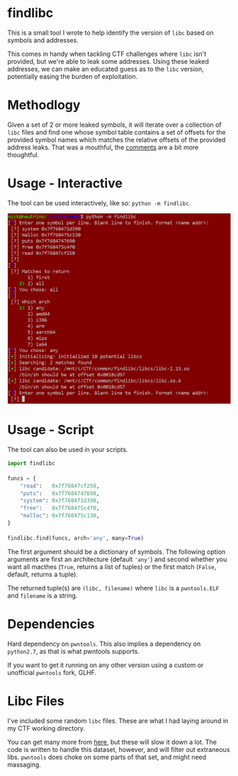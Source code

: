 # findlibc

This is a small tool I wrote to help identify the version of `libc` based on symbols and addresses.

This comes in handy when tackling CTF challenges where `libc` isn't provided, but we're able to leak some addresses. Using these leaked addresses, we can make an educated guess as to the `libc` version, potentially easing the burden of exploitation.

# Methodlogy

Given a set of 2 or more leaked symbols, it will iterate over a collection of `libc` files and find one whose symbol table contains a set of offsets for the provided symbol names which matches the relative offsets of the provided address leaks. That was a mouthful, the [comments](__init__.py#L65-L92) are a bit more thoughtful.

# Usage - Interactive

The tool can be used interactively, like so: `python -m findlibc`.

![](interactive.PNG "Interactive Usage")

# Usage - Script

The tool can also be used in your scripts.

```python
import findlibc

funcs = {
	"read":   0x7f76847cf250,
	"puts":   0x7f7684747690,
	"system": 0x7f768471d390,
	"free":   0x7f768475c4f0,
	"malloc": 0x7f768475c130,
}

findlibc.find(funcs, arch='any', many=True)
```

The first argument should be a dictionary of symbols. The following option arguments are first an architecture (default `'any'`) and second whether you want all macthes (`True`, returns a list of tuples) or the first match (`False`, default, returns a tuple).

The returned tuple(s) are `(libc, filename)` where `libc` is a `pwntools.ELF` and `filename` is a string.

# Dependencies

Hard dependency on `pwntools`. This also implies a dependency on `python2.7`, as that is what pwntools supports.

If you want to get it running on any other version using a custom or unofficial `pwntools` fork, GLHF.

# Libc Files

I've included some random `libc` files. These are what I had laying around in my CTF working directory.

You can get many more from [here](https://github.com/libcdb/ubuntu), but these will slow it down a lot. The code is written to handle this dataset, however, and will filter out extraneous libs. `pwntools` does choke on some parts of that set, and might need massaging.